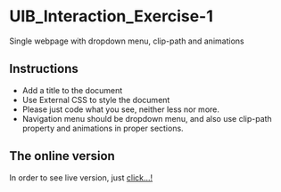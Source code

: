# UIB_Interaction_Exercise-1

Single webpage with dropdown menu, clip-path and animations

## Instructions

- Add a title to the document
- Use External CSS to style the document
- Please just code what you see, neither less nor more.
- Navigation menu should be dropdown menu, and also use clip-path property and animations in proper sections.

## The online version

In order to see live version, just [click...!](https://hsnakk.github.io/UIB_Interaction_Exercise-1/)
